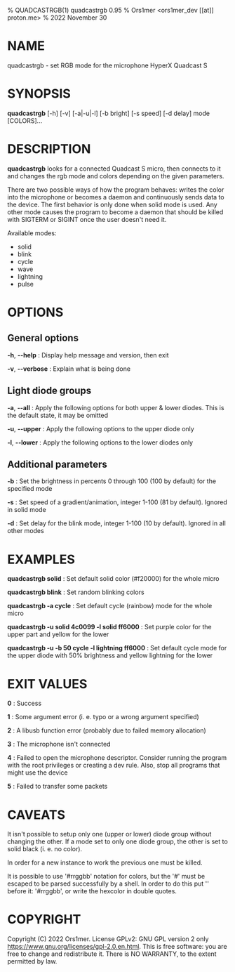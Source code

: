 % QUADCASTRGB(1) quadcastrgb 0.95
% Ors1mer <ors1mer_dev [[at]] proton.me>
% 2022 November 30

# NAME
quadcastrgb - set RGB mode for the microphone HyperX Quadcast S

# SYNOPSIS
**quadcastrgb** [-h] [-v] [-a|-u|-l] [-b bright] [-s speed] [-d delay] mode [COLORS]...

# DESCRIPTION
**quadcastrgb** looks for a connected Quadcast S micro, then connects to it and
changes the rgb mode and colors depending on the given parameters.

There are two possible ways of how the program behaves: writes the color into
the microphone or becomes a daemon and continuously sends data to the device.
The first behavior is only done when solid mode is used. Any other mode causes
the program to become a daemon that should be killed with SIGTERM or SIGINT
once the user doesn't need it.

Available modes:  
- solid  
- blink  
- cycle  
- wave  
- lightning  
- pulse

# OPTIONS
## General options
**-h**, **--help**
: Display help message and version, then exit

**-v**, **--verbose**
: Explain what is being done

## Light diode groups
**-a**, **--all**
: Apply the following options for both upper & lower diodes.
This is the default state, it may be omitted

**-u**, **--upper**
: Apply the following options to the upper diode only

**-l**, **--lower**
: Apply the following options to the lower diodes only

## Additional parameters
**-b**
: Set the brightness in percents 0 through 100 (100 by default) for the
specified mode

**-s**
: Set speed of a gradient/animation, integer 1-100 (81 by default).
Ignored in solid mode

**-d**
: Set delay for the blink mode, integer 1-100 (10 by default).
Ignored in all other modes

# EXAMPLES
**quadcastrgb solid**
: Set default solid color (#f20000) for the whole micro

**quadcastrgb blink**
: Set random blinking colors

**quadcastrgb -a cycle**
: Set default cycle (rainbow) mode for the whole micro

**quadcastrgb -u solid 4c0099 -l solid ff6000**
: Set purple color for the upper part and yellow for the lower

**quadcastrgb -u -b 50 cycle -l lightning ff6000**
: Set default cycle mode for the upper diode with 50% brightness and yellow
lightning for the lower

# EXIT VALUES
**0**
: Success

**1**
: Some argument error (i. e. typo or a wrong argument specified)

**2**
: A libusb function error (probably due to failed memory allocation)

**3**
: The microphone isn't connected

**4**
: Failed to open the microphone descriptor. Consider running the program with
the root privileges or creating a dev rule. Also, stop all programs that might
use the device

**5**
: Failed to transfer some packets

# CAVEATS
It isn't possible to setup only one (upper or lower) diode group without
changing the other. If a mode set to only one diode group, the other is set to
solid black (i. e. no color).

In order for a new instance to work the previous one must be killed.

It is possible to use '#rrggbb' notation for colors, but the '#' must be
escaped to be parsed successfully by a shell. In order to do this put '\'
before it: '\#rrggbb', or write the hexcolor in double quotes.

# COPYRIGHT
Copyright (C) 2022 Ors1mer. License GPLv2: GNU GPL version 2 only
<https://www.gnu.org/licenses/gpl-2.0.en.html>.
This is free software: you are free to change and redistribute it. There is
NO WARRANTY, to the extent permitted by law.
